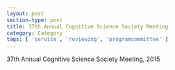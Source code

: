 ```yaml
---
layout: post
section-type: post
title: 37th Annual Cognitive Science Society Meeting
category: Category
tags: [ 'service', 'reviewing', 'programcommittee' ]
---
```

37th Annual Cognitive Science Society Meeting, 2015

